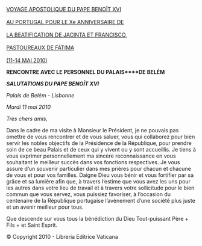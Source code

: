 [VOYAGE APOSTOLIQUE DU PAPE BENOÎT XVI \
\
AU PORTUGAL POUR LE Xe ANNIVERSAIRE DE \
\
LA BEATIFICATION DE JACINTA ET FRANCISCO, \
\
PASTOUREAUX DE FÁTIMA \
\
(11-14 MAI 2010)](/content/benedict-xvi/fr/travels/2010/index_portogallo.html)

**RENCONTRE AVEC LE PERSONNEL DU PALAIS****DE BELÉM**

***SALUTATIONS DU PAPE BENOÎT XVI***

*Palais de Belém - Lisbonne*

*Mardi 11 mai 2010*

*Très chers amis,*

Dans le cadre de ma visite à Monsieur le Président, je ne pouvais pas omettre de vous rencontrer et de vous saluer, vous qui collaborez pour bien servir les nobles objectifs de la Présidence de la République, pour prendre soin de ce beau Palais et de ceux qui y vivent ou y sont accueillis. Je tiens à vous exprimer personnellement ma sincère reconnaissance en vous souhaitant le meilleur succès dans vos fonctions respectives. Je vous assure d’un souvenir particulier dans mes prières pour chacun et chacune de vous et pour vos familles. Daigne Dieu vous bénir et vous fortifier par sa grâce et sa lumière afin que, à travers l’estime que vous avez les uns pour les autres dans votre lieu de travail et à travers votre sollicitude pour le bien commun que vous servez, vous puissiez favoriser, à l’occasion du centenaire de la République portugaise l’avènement d’une société plus juste et un avenir meilleur pour tous.

Que descende sur vous tous la bénédiction du Dieu Tout-puissant Père + Fils + et Saint Esprit.

© Copyright 2010 - Libreria Editrice Vaticana